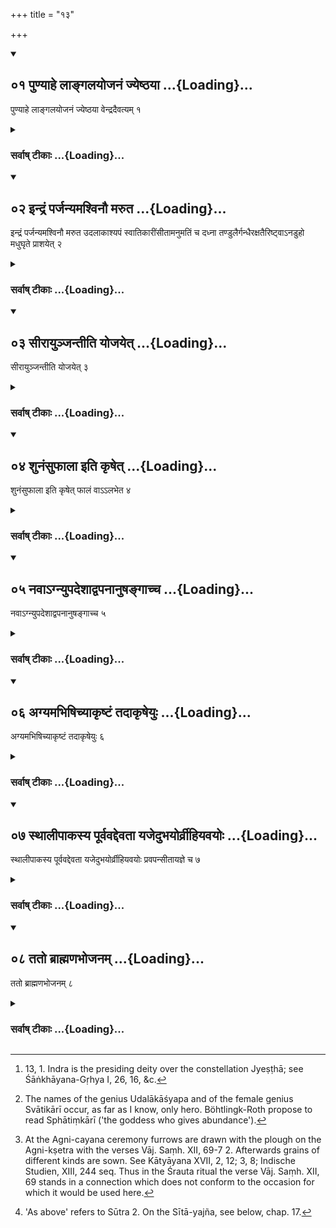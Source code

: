 +++
title = "१३"

+++
<div class="js_include" includetitle="true" newlevelforh1="2" unfilled url="/vedAH_yajuH/vAjasaneyam/sUtram/pAraskara-gRhyam/vishvAsa-prastutiH/2/13/01_puNyAhe_lAngalayojanaM_jyeShThayA.md">
<details open><summary><h2>०१ पुण्याहे लाङ्गलयोजनं ज्येष्ठया ...{Loading}...</h2></summary>

पुण्याहे लाङ्गलयोजनं ज्येष्ठया वेन्द्रदैवत्यम् १
</details>
</div>
<div class="js_include collapsed" newlevelforh1="3" title="सर्वाष् टीकाः" unfilled url="/vedAH_yajuH/vAjasaneyam/sUtram/pAraskara-gRhyam/sarvASh_TIkAH/2/13/01_puNyAhe_lAngalayojanaM_jyeShThayA.md">
<details><summary><h3>सर्वाष् टीकाः ...{Loading}...</h3></summary>
<details><summary>Oldenberg</summary>

1 [^1] . On an auspicious day the harnessing to the plough. Or under (the Nakṣatra) Jyeṣṭhā, (because that rite is) sacred to Indra.


[^1]:  13, 1. Indra is the presiding deity over the constellation Jyeṣṭhā; see Śāṅkhāyana-Gṛhya I, 26, 16, &c.
</details>
</details>
</div>
<div class="js_include" includetitle="true" newlevelforh1="2" unfilled url="/vedAH_yajuH/vAjasaneyam/sUtram/pAraskara-gRhyam/vishvAsa-prastutiH/2/13/02_indraM_parjanyamashvinau_maruta.md">
<details open><summary><h2>०२ इन्द्रं पर्जन्यमश्विनौ मरुत ...{Loading}...</h2></summary>

इन्द्रं पर्जन्यमश्विनौ मरुत उदलाकाश्यपं स्वातिकारींसीतामनुमतिं च दध्ना तण्डुलैर्गन्धैरक्षतैरिष्ट्वाऽनडुहो मधुघृते प्राशयेत् २
</details>
</div>
<div class="js_include collapsed" newlevelforh1="3" title="सर्वाष् टीकाः" unfilled url="/vedAH_yajuH/vAjasaneyam/sUtram/pAraskara-gRhyam/sarvASh_TIkAH/2/13/02_indraM_parjanyamashvinau_maruta.md">
<details><summary><h3>सर्वाष् टीकाः ...{Loading}...</h3></summary>
<details><summary>Oldenberg</summary>

2 [^2] . To Indra, Parjanya, the two Aśvins, the Maruts, Udalākāśyapa, Svātikārī, Sītā, and Anumati, he offers curds, rice grains, perfumes, and fried grains, and then makes the bullocks eat honey and ghee.


[^2]:  The names of the genius Udalākāśyapa and of the female genius Svātikārī occur, as far as I know, only hero. Böhtlingk-Roth propose to read Sphātiṃkārī ('the goddess who gives abundance').
</details>
</details>
</div>
<div class="js_include" includetitle="true" newlevelforh1="2" unfilled url="/vedAH_yajuH/vAjasaneyam/sUtram/pAraskara-gRhyam/vishvAsa-prastutiH/2/13/03_sIrAyunjantIti_yojayet.md">
<details open><summary><h2>०३ सीरायुञ्जन्तीति योजयेत् ...{Loading}...</h2></summary>

सीरायुञ्जन्तीति योजयेत् ३
</details>
</div>
<div class="js_include collapsed" newlevelforh1="3" title="सर्वाष् टीकाः" unfilled url="/vedAH_yajuH/vAjasaneyam/sUtram/pAraskara-gRhyam/sarvASh_TIkAH/2/13/03_sIrAyunjantIti_yojayet.md">
<details><summary><h3>सर्वाष् टीकाः ...{Loading}...</h3></summary>
<details><summary>Oldenberg</summary>

3. He should put them to the plough with (the verse), 'They harness to the ploughs' (Vāj. Saṃh. XII, 67).
</details>
</details>
</div>
<div class="js_include" includetitle="true" newlevelforh1="2" unfilled url="/vedAH_yajuH/vAjasaneyam/sUtram/pAraskara-gRhyam/vishvAsa-prastutiH/2/13/04_shunaMsuphAlA_iti_kRShet.md">
<details open><summary><h2>०४ शुनंसुफाला इति कृषेत् ...{Loading}...</h2></summary>

शुनंसुफाला इति कृषेत् फालं वाऽऽलभेत ४
</details>
</div>
<div class="js_include collapsed" newlevelforh1="3" title="सर्वाष् टीकाः" unfilled url="/vedAH_yajuH/vAjasaneyam/sUtram/pAraskara-gRhyam/sarvASh_TIkAH/2/13/04_shunaMsuphAlA_iti_kRShet.md">
<details><summary><h3>सर्वाष् टीकाः ...{Loading}...</h3></summary>
<details><summary>Oldenberg</summary>

4. With (the verse), 'For luck may us the ploughshares' (Vāj. Saṃh. XII, 69) let him plough or touch the plough-share.
</details>
</details>
</div>
<div class="js_include" includetitle="true" newlevelforh1="2" unfilled url="/vedAH_yajuH/vAjasaneyam/sUtram/pAraskara-gRhyam/vishvAsa-prastutiH/2/13/05_navA-gnyupadeshAdvapanAnuShangAchcha.md">
<details open><summary><h2>०५ नवाऽग्न्युपदेशाद्वपनानुषङ्गाच्च ...{Loading}...</h2></summary>

नवाऽग्न्युपदेशाद्वपनानुषङ्गाच्च ५
</details>
</div>
<div class="js_include collapsed" newlevelforh1="3" title="सर्वाष् टीकाः" unfilled url="/vedAH_yajuH/vAjasaneyam/sUtram/pAraskara-gRhyam/sarvASh_TIkAH/2/13/05_navA-gnyupadeshAdvapanAnuShangAchcha.md">
<details><summary><h3>सर्वाष् टीकाः ...{Loading}...</h3></summary>
<details><summary>Oldenberg</summary>

5 [^3] . Or (he may) not (do so), because (that verse) has been prescribed for (the erection of) the Agni (-altar), and the act of sowing stands in connection (with it).


[^3]:  At the Agni-cayana ceremony furrows are drawn with the plough on the Agni-kṣetra with the verses Vāj. Saṃh. XII, 69-7 2. Afterwards grains of different kinds are sown. See Kātyāyana XVII, 2, 12; 3, 8; Indische Studien, XIII, 244 seq. Thus in the Śrauta ritual the verse Vāj. Saṃh. XII, 69 stands in a connection which does not conform to the occasion for which it would be used here.
</details>
</details>
</div>
<div class="js_include" includetitle="true" newlevelforh1="2" unfilled url="/vedAH_yajuH/vAjasaneyam/sUtram/pAraskara-gRhyam/vishvAsa-prastutiH/2/13/06_agyamabhiShichyAkRShTaM_tadAkRSheyuH.md">
<details open><summary><h2>०६ अग्यमभिषिच्याकृष्टं तदाकृषेयुः ...{Loading}...</h2></summary>

अग्यमभिषिच्याकृष्टं तदाकृषेयुः ६
</details>
</div>
<div class="js_include collapsed" newlevelforh1="3" title="सर्वाष् टीकाः" unfilled url="/vedAH_yajuH/vAjasaneyam/sUtram/pAraskara-gRhyam/sarvASh_TIkAH/2/13/06_agyamabhiShichyAkRShTaM_tadAkRSheyuH.md">
<details><summary><h3>सर्वाष् टीकाः ...{Loading}...</h3></summary>
<details><summary>Oldenberg</summary>

6. After the front-bullock has been sprinkled (with water), they then should plough unploughed ground.
</details>
</details>
</div>
<div class="js_include" includetitle="true" newlevelforh1="2" unfilled url="/vedAH_yajuH/vAjasaneyam/sUtram/pAraskara-gRhyam/vishvAsa-prastutiH/2/13/07_sthAlIpAkasya_pUrvavaddevatA_yajedubhayorvrIhiy.md">
<details open><summary><h2>०७ स्थालीपाकस्य पूर्ववद्देवता यजेदुभयोर्व्रीहियवयोः ...{Loading}...</h2></summary>

स्थालीपाकस्य पूर्ववद्देवता यजेदुभयोर्व्रीहियवयोः प्रवपन्सीतायज्ञे च ७
</details>
</div>
<div class="js_include collapsed" newlevelforh1="3" title="सर्वाष् टीकाः" unfilled url="/vedAH_yajuH/vAjasaneyam/sUtram/pAraskara-gRhyam/sarvASh_TIkAH/2/13/07_sthAlIpAkasya_pUrvavaddevatA_yajedubhayorvrIhiy.md">
<details><summary><h3>सर्वाष् टीकाः ...{Loading}...</h3></summary>
<details><summary>Oldenberg</summary>

7 [^4] . He should make oblations of cooked sacrificial food to the same deities as above, when sowing both rice and barley, and at the sacrifice to Sītā.


[^4]:  'As above' refers to Sūtra 2. On the Sītā-yajña, see below, chap. 17.
</details>
</details>
</div>
<div class="js_include" includetitle="true" newlevelforh1="2" unfilled url="/vedAH_yajuH/vAjasaneyam/sUtram/pAraskara-gRhyam/vishvAsa-prastutiH/2/13/08_tato_brAhmaNabhojanam.md">
<details open><summary><h2>०८ ततो ब्राह्मणभोजनम् ...{Loading}...</h2></summary>

ततो ब्राह्मणभोजनम् ८
</details>
</div>
<div class="js_include collapsed" newlevelforh1="3" title="सर्वाष् टीकाः" unfilled url="/vedAH_yajuH/vAjasaneyam/sUtram/pAraskara-gRhyam/sarvASh_TIkAH/2/13/08_tato_brAhmaNabhojanam.md">
<details><summary><h3>सर्वाष् टीकाः ...{Loading}...</h3></summary>
<details><summary>Oldenberg</summary>

8. Then (follows) feeding of the Brāhmaṇas.
</details>
</details>
</div>